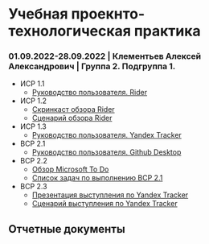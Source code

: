 # Учебная проекнто-технологическая практика
### 01.09.2022-28.09.2022 | Клементьев Алексей Александрович | Группа 2. Подгруппа 1.

* ИСР 1.1
  * [Руководство пользователя. Rider](https://github.com/LyoshaGodX/Practice-2022/blob/c9e4c156aca1d6dd6003df8a60c8c059b9b4ef29/1.1/%D0%90%D0%BD%D0%B0%D0%BB%D0%B8%D0%B7%20IDE%20Rider%20(%D0%A2%D0%B2%D0%BE%D1%80%D1%87%D0%B5%D1%81%D0%BA%D0%B8%D0%B9%20%D0%BA%D0%BE%D0%BB%D0%BB%D0%B5%D0%BA%D1%82%D0%B8%D0%B2%20%D0%A1%D0%BE%D1%8E%D0%B7%20%D0%AE%D0%BC%D0%BE%D1%80%D0%B8%D1%81%D1%82%D0%BE%D0%B2).pdf)
* ИСР 1.2
  * [Скринкаст обзора Rider](https://youtu.be/Ay_y6Oxglbg)
  * [Сценарий обзора Rider](https://github.com/LyoshaGodX/Practice-2022/blob/c9e4c156aca1d6dd6003df8a60c8c059b9b4ef29/1.2/%D0%A1%D1%86%D0%B5%D0%BD%D0%B0%D1%80%D0%B8%D0%B9%20%D0%BE%D0%B1%D0%B7%D0%BE%D1%80%D0%B0%20IDE%20Rider.pdf)
* ИСР 1.3
  * [Руководство пользователя. Yandex Tracker](https://github.com/LyoshaGodX/Practice-2022/blob/c9e4c156aca1d6dd6003df8a60c8c059b9b4ef29/1.3/%D0%9E%D0%B1%D0%B7%D0%BE%D1%80%20%D1%81%D1%80%D0%B5%D0%B4%D1%81%D1%82%D0%B2%D0%B0%20%D1%83%D0%BF%D1%80%D0%B0%D0%B2%D0%BB%D0%B5%D0%BD%D0%B8%D1%8F%20%D0%BF%D1%80%D0%BE%D0%B5%D0%BA%D1%82%D0%B0%D0%BC%D0%B8%20Yandex%20Tracker.pdf)
* ВСР 2.1
  * [Руководство пользователя. Github Desktop](https://github.com/LyoshaGodX/Practice-2022/blob/c9e4c156aca1d6dd6003df8a60c8c059b9b4ef29/2.1/%D0%98%D0%BD%D1%81%D1%82%D1%80%D1%83%D0%BC%D0%B5%D0%BD%D1%82%D1%8B%20%D1%83%D0%BF%D1%80%D0%B0%D0%B2%D0%BB%D0%B5%D0%BD%D0%B8%D1%8F%20%D0%BA%D0%BE%D0%BD%D1%82%D1%80%D0%BE%D0%BB%D0%B5%D0%BC%20%D0%B2%D0%B5%D1%80%D1%81%D0%B8%D0%B9.%20Github%20Desktop.pdf)
* ВСР 2.2
  * [Обзор Microsoft To Do](https://github.com/LyoshaGodX/Practice-2022/blob/c9e4c156aca1d6dd6003df8a60c8c059b9b4ef29/2.2/%D0%98%D0%BD%D1%81%D1%82%D1%80%D1%83%D0%BC%D0%B5%D0%BD%D1%82%20%D1%83%D0%BF%D1%80%D0%B0%D0%B2%D0%BB%D0%B5%D0%BD%D0%B8%D1%8F%20%D0%B7%D0%B0%D0%B4%D0%B0%D1%87%D0%B0%D0%BC%D0%B8.%20MS%20To%20Dopdf.pdf)
  * [Список задач по выполнению ВСР 2.1](https://github.com/LyoshaGodX/Practice-2022/blob/c9e4c156aca1d6dd6003df8a60c8c059b9b4ef29/2.2/%D0%A1%D0%BF%D0%B8%D1%81%D0%BE%D0%BA%20%D0%B7%D0%B0%D0%B4%D0%B0%D1%87%20%D0%BF%D0%BE%20%D0%B2%D1%8B%D0%BF%D0%BE%D0%BB%D0%BD%D0%B5%D0%BD%D0%B8%D1%8E%20%D0%B7%D0%B0%D0%B4%D0%B0%D0%BD%D0%B8%D1%8F%202.1.pdf)
* ВСР 2.3
  * [Презентация выступления по Yandex Tracker](https://github.com/LyoshaGodX/Practice-2022/blob/c9e4c156aca1d6dd6003df8a60c8c059b9b4ef29/2.3/%D0%9F%D1%80%D0%B5%D0%B7%D0%B5%D0%BD%D1%82%D0%B0%D1%86%D0%B8%D1%8F%20%D1%81%D1%80%D0%B5%D0%B4%D1%81%D1%82%D0%B2%D0%B0%20%D1%83%D0%BF%D1%80%D0%B0%D0%B2%D0%BB%D0%B5%D0%BD%D0%B8%D1%8F%20%D0%BF%D1%80%D0%BE%D0%B5%D0%BA%D1%82%D0%B0%D0%BC%D0%B8%20Yandex%20Tracker.pdf)
  * [Сценарий выступления по Yandex Tracker](https://github.com/LyoshaGodX/Practice-2022/blob/c9e4c156aca1d6dd6003df8a60c8c059b9b4ef29/2.3/%D0%A1%D1%86%D0%B5%D0%BD%D0%B0%D1%80%D0%B8%D0%B9%20%D0%BF%D1%80%D0%B5%D0%B7%D0%B5%D0%BD%D1%82%D0%B0%D1%86%D0%B8%D0%B8%20%D1%81%D1%80%D0%B5%D0%B4%D1%81%D1%82%D0%B2%D0%B0%20%D1%83%D0%BF%D1%80%D0%B0%D0%B2%D0%BB%D0%B5%D0%BD%D0%B8%D1%8F%20%D0%BF%D1%80%D0%BE%D0%B5%D0%BA%D1%82%D0%B0%D0%BC%D0%B8%20Yandex%20Tracker.pdf)
  
## Отчетные документы
